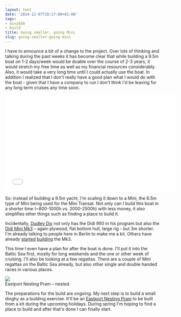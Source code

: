 ```yaml
---
layout: text
date: '2014-12-07T18:17:00+01:00'
tags:
- mini650
- build
title: Going smaller, going Mini
slug: going-smaller-going-mini
---
```

I have to announce a bit of a change to the project. Over lots of thinking and talking during the past weeks it has become clear that while building a 9.5m boat on 1-2 days/week would be doable over the course of 2-3 years, it would stretch my free time as well as my financial resources considerably. Also, it would take a very long time until I could actually use the boat. In addition I realized that I don't really have a good plan what I would do with the boat - given that I have a company to run I don't think I'd be leaving for any long term cruises any time soon.

<iframe width="560" height="315" src="//www.youtube.com/embed/zxJjbqEhPgc" frameborder="0" allowfullscreen></iframe>

So: instead of building a 9.5m yacht, I'm scaling it down to a Mini, the 6.5m type of Mini being used for the Mini Transat. Not only can I build this boat in a shorter time (~800-1000h vs. 2000-2500h) with less money, it also simplifies other things such as finding a place to build it.

Incidentally, [Dudley Dix](http://www.dixdesign.com) not only has the Didi 950 in his program but also the [Didi Mini Mk3](http://www.dixdesign.com/didiminiMk3.htm) – again plywood, flat bottom hull, large rig - but 3m shorter. I'm already talking to people here in Berlin to make me a kit. Others have already [started](http://ronaldgroenewoud.wordpress.com/) [building](http://mini650projectdubai.wix.com/mini650projectdubai) the Mk3.

This time I even have a plan for after the boat is done. I'll put it into the Baltic Sea first, mostly for long weekends and the one or other week of cruising. I'll also be looking at a few regattas. There are a couple of Mini regattas on the Baltic Sea already, but also other single and double handed races in various places.

![](https://31.media.tumblr.com/bc01c11b5543f9174d6f1289657488a7/tumblr_inline_ng82wrqEcO1qcydz0.png)  
Eastport Nesting Pram – nested.

The preparations for the build are ongoing. My next step is to build a small dinghy as a building exercise. It'll be an [Eastport Nesting Pram](http://www.clcboats.com/shop/boats/wooden-sailboat-kits/eastport-pram/eastport-nesting-dinghy.html) to be built from a kit during the upcoming holidays. During spring I'm hoping to find a place to build and after that's done I can finally start.
